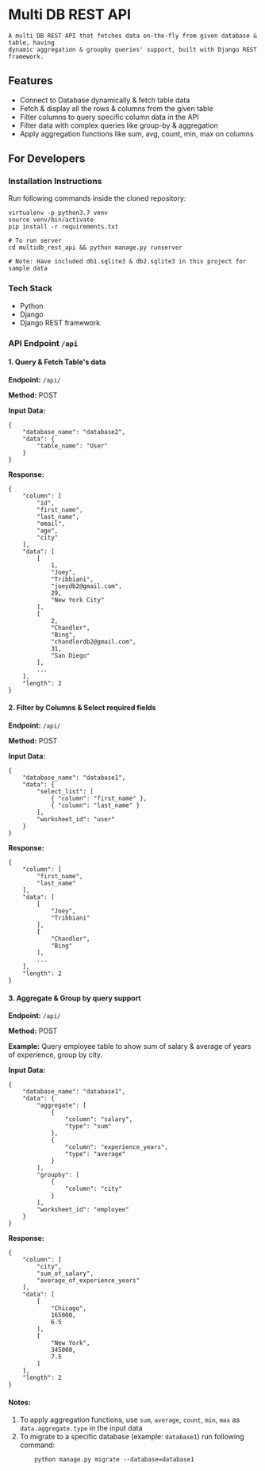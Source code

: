 # Multi DB REST API
    A multi DB REST API that fetches data on-the-fly from given database & table, having
    dynamic aggregation & groupby queries' support, built with Django REST framework.


## Features
- Connect to Database dynamically & fetch table data
- Fetch & display all the rows & columns from the given table
- Filter columns to query specific column data in the API
- Filter data with complex queries like group-by & aggregation
- Apply aggregation functions like sum, avg, count, min, max on columns


## For Developers

### Installation Instructions
Run following commands inside the cloned repository:
```
virtualenv -p python3.7 venv
source venv/bin/activate
pip install -r requirements.txt

# To run server
cd multidb_rest_api && python manage.py runserver

# Note: Have included db1.sqlite3 & db2.sqlite3 in this project for sample data
```

### Tech Stack
- Python
- Django
- Django REST framework

### API Endpoint `/api`

#### 1. Query & Fetch Table's data

**Endpoint:** `/api/`

**Method:** POST

**Input Data:**
```
{
	"database_name": "database2",
	"data": {
		"table_name": "User"
	}
}
```

**Response:**
```
{
    "column": [
        "id",
        "first_name",
        "last_name",
        "email",
        "age",
        "city"
    ],
    "data": [
        [
            1,
            "Joey",
            "Tribbiani",
            "joeydb2@gmail.com",
            29,
            "New York City"
        ],
        [
            2,
            "Chandler",
            "Bing",
            "chandlerdb2@gmail.com",
            31,
            "San Diego"
        ],
        ...
    ],
    "length": 2
}
```

#### 2. Filter by Columns & Select required fields

**Endpoint:** `/api/`

**Method:** POST

**Input Data:**
```
{
	"database_name": "database1",
	"data": {
		"select_list": [
			{ "column": "first_name" },
			{ "column": "last_name" }
		],
		"worksheet_id": "user"
	}
}
```

**Response:**
```
{
    "column": [
        "first_name",
        "last_name"
    ],
    "data": [
        [
            "Joey",
            "Tribbiani"
        ],
        [
            "Chandler",
            "Bing"
        ],
        ...
    ],
    "length": 2
}
```

#### 3. Aggregate & Group by query support

**Endpoint:** `/api/`

**Method:** POST

**Example:** Query employee table to show sum of salary & average of years of experience, group by city.

**Input Data:**
```
{
	"database_name": "database1",
	"data": {
		"aggregate": [
			{
				"column": "salary",
				"type": "sum"
			},
			{
				"column": "experience_years",
				"type": "average"
			}
		],
		"groupby": [
			{
				"column": "city"
			}
		],
		"worksheet_id": "employee"
	}
}
```

**Response:**
```
{
    "column": [
        "city",
        "sum_of_salary",
        "average_of_experience_years"
    ],
    "data": [
        [
            "Chicago",
            165000,
            6.5
        ],
        [
            "New York",
            345000,
            7.5
        ]
    ],
    "length": 2
}
```

#### Notes:

1. To apply aggregation functions, use `sum`, `average`, `count`, `min`, `max` as `data.aggregate.type` in the input data
2. To migrate to a specific database (example: `database1`) run following command:
    ```
        python manage.py migrate --database=database1
    ```